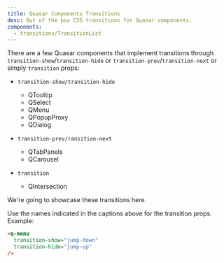 ```yaml
---
title: Quasar Components Transitions
desc: Out of the box CSS transitions for Quasar components.
components:
  - transitions/TransitionList
---
```


There are a few Quasar components that implement transitions through `transition-show`/`transition-hide` or `transition-prev`/`transition-next` or simply `transition` props:

- ```transition-show/transition-hide```
  - QTooltip
  - QSelect
  - QMenu
  - QPopupProxy
  - QDialog

- ```transition-prev/ransition-next```
  - QTabPanels
  - QCarousel

- ```transition```
  - QIntersection

We're going to showcase these transitions here.

<transition-list />

Use the names indicated in the captions above for the transition props. Example:

```html
<q-menu
  transition-show="jump-down"
  transition-hide="jump-up"
/>
```
